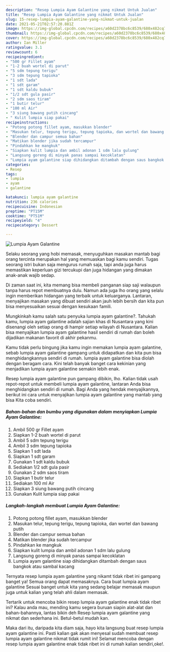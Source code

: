 ```yaml
---
description: "Resep Lumpia Ayam Galantine yang nikmat Untuk Jualan"
title: "Resep Lumpia Ayam Galantine yang nikmat Untuk Jualan"
slug: 15-resep-lumpia-ayam-galantine-yang-nikmat-untuk-jualan
date: 2021-05-21T02:57:20.881Z
image: https://img-global.cpcdn.com/recipes/a60d2378bc6c8539/680x482cq70/lumpia-ayam-galantine-foto-resep-utama.jpg
thumbnail: https://img-global.cpcdn.com/recipes/a60d2378bc6c8539/680x482cq70/lumpia-ayam-galantine-foto-resep-utama.jpg
cover: https://img-global.cpcdn.com/recipes/a60d2378bc6c8539/680x482cq70/lumpia-ayam-galantine-foto-resep-utama.jpg
author: Ian Miller
ratingvalue: 3.1
reviewcount: 6
recipeingredient:
- "500 gr Fillet ayam"
- "1-2 buah wortel di parut"
- "5 sdm tepung terigu"
- "3 sdm tepung tapioka"
- "1 sdt lada"
- "1 sdt garam"
- "1 sdt kaldu bubuk"
- "1/2 sdt gula pasir"
- "2 sdm saos tiram"
- "1 butir telur"
- "100 ml Air"
- "3 siung bawang putih cincang"
- " Kulit lumpia siap pakai"
recipeinstructions:
- "Potong potong fillet ayam, masukkan blender"
- "Masukan telur, tepung terigu, tepung tapioka, dan wortel dan bawang putih"
- "Blender dan campur semua bahan"
- "Matikan blender jika sudah tercampur"
- "Pindahkan ke mangkuk"
- "Siapkan kulit lumpia dan ambil adonan 1 sdm lalu gulung"
- "Langsung goreng di minyak panas sampai kecoklatan"
- "Lumpia ayam galantine siap dihidangkan ditambah dengan saus bangkok atau sambal kacang"
categories:
- Resep
tags:
- lumpia
- ayam
- galantine

katakunci: lumpia ayam galantine 
nutrition: 236 calories
recipecuisine: Indonesian
preptime: "PT15M"
cooktime: "PT51M"
recipeyield: "4"
recipecategory: Dessert

---
```



![Lumpia Ayam Galantine](https://img-global.cpcdn.com/recipes/a60d2378bc6c8539/680x482cq70/lumpia-ayam-galantine-foto-resep-utama.jpg)

Selaku seorang yang hobi memasak, menyuguhkan masakan mantab bagi orang tercinta merupakan hal yang memuaskan bagi kamu sendiri. Tugas seorang istri bukan saja mengurus rumah saja, tapi anda juga harus memastikan keperluan gizi tercukupi dan juga hidangan yang dimakan anak-anak wajib sedap.

Di zaman  saat ini, kita memang bisa membeli panganan siap saji walaupun tanpa harus repot membuatnya dulu. Namun ada juga lho orang yang selalu ingin memberikan hidangan yang terbaik untuk keluarganya. Lantaran, menyajikan masakan yang dibuat sendiri akan jauh lebih bersih dan kita pun bisa menyesuaikan sesuai dengan kesukaan famili. 



Mungkinkah kamu salah satu penyuka lumpia ayam galantine?. Tahukah kamu, lumpia ayam galantine adalah sajian khas di Nusantara yang kini disenangi oleh setiap orang di hampir setiap wilayah di Nusantara. Kalian bisa menyajikan lumpia ayam galantine hasil sendiri di rumah dan boleh dijadikan makanan favorit di akhir pekanmu.

Kamu tidak perlu bingung jika kamu ingin memakan lumpia ayam galantine, sebab lumpia ayam galantine gampang untuk didapatkan dan kita pun bisa menghidangkannya sendiri di rumah. lumpia ayam galantine bisa diolah dengan beragam cara. Kini telah banyak banget cara kekinian yang menjadikan lumpia ayam galantine semakin lebih enak.

Resep lumpia ayam galantine pun gampang dibikin, lho. Kalian tidak usah repot-repot untuk membeli lumpia ayam galantine, lantaran Anda bisa menghidangkan sendiri di rumah. Bagi Anda yang hendak menyajikannya, berikut ini cara untuk menyajikan lumpia ayam galantine yang mantab yang bisa Kita coba sendiri.

<!--inarticleads1-->

##### Bahan-bahan dan bumbu yang digunakan dalam menyiapkan Lumpia Ayam Galantine:

1. Ambil 500 gr Fillet ayam
1. Siapkan 1-2 buah wortel di parut
1. Ambil 5 sdm tepung terigu
1. Ambil 3 sdm tepung tapioka
1. Siapkan 1 sdt lada
1. Siapkan 1 sdt garam
1. Gunakan 1 sdt kaldu bubuk
1. Sediakan 1/2 sdt gula pasir
1. Gunakan 2 sdm saos tiram
1. Siapkan 1 butir telur
1. Sediakan 100 ml Air
1. Siapkan 3 siung bawang putih cincang
1. Gunakan  Kulit lumpia siap pakai




<!--inarticleads2-->

##### Langkah-langkah membuat Lumpia Ayam Galantine:

1. Potong potong fillet ayam, masukkan blender
1. Masukan telur, tepung terigu, tepung tapioka, dan wortel dan bawang putih
1. Blender dan campur semua bahan
1. Matikan blender jika sudah tercampur
1. Pindahkan ke mangkuk
1. Siapkan kulit lumpia dan ambil adonan 1 sdm lalu gulung
1. Langsung goreng di minyak panas sampai kecoklatan
1. Lumpia ayam galantine siap dihidangkan ditambah dengan saus bangkok atau sambal kacang




Ternyata resep lumpia ayam galantine yang nikamt tidak ribet ini gampang banget ya! Semua orang dapat memasaknya. Cara buat lumpia ayam galantine Sesuai banget untuk kita yang sedang belajar memasak maupun juga untuk kalian yang telah ahli dalam memasak.

Tertarik untuk mencoba bikin resep lumpia ayam galantine enak tidak ribet ini? Kalau anda mau, mending kamu segera buruan siapin alat-alat dan bahan-bahannya, lantas bikin deh Resep lumpia ayam galantine yang nikmat dan sederhana ini. Betul-betul mudah kan. 

Maka dari itu, daripada kita diam saja, hayo kita langsung buat resep lumpia ayam galantine ini. Pasti kalian gak akan menyesal sudah membuat resep lumpia ayam galantine nikmat tidak rumit ini! Selamat mencoba dengan resep lumpia ayam galantine enak tidak ribet ini di rumah kalian sendiri,oke!.

